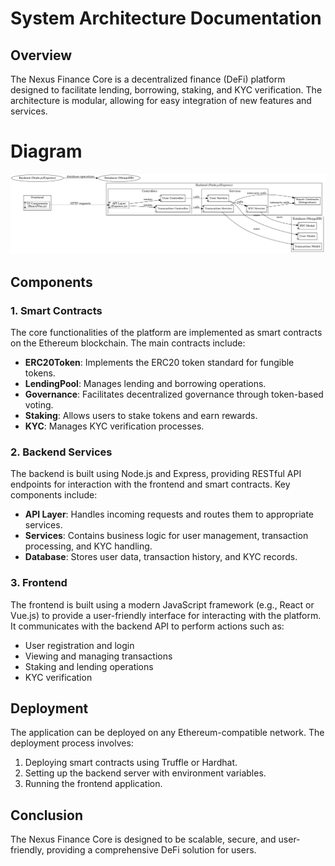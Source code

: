 # System Architecture Documentation

## Overview

The Nexus Finance Core is a decentralized finance (DeFi) platform designed to facilitate lending, borrowing, staking, and KYC verification. The architecture is modular, allowing for easy integration of new features and services.

# Diagram

![Nexus Finance Diagram](nexus-finance.jpeg) 

## Components

### 1. Smart Contracts

The core functionalities of the platform are implemented as smart contracts on the Ethereum blockchain. The main contracts include:

- **ERC20Token**: Implements the ERC20 token standard for fungible tokens.
- **LendingPool**: Manages lending and borrowing operations.
- **Governance**: Facilitates decentralized governance through token-based voting.
- **Staking**: Allows users to stake tokens and earn rewards.
- **KYC**: Manages KYC verification processes.

### 2. Backend Services

The backend is built using Node.js and Express, providing RESTful API endpoints for interaction with the frontend and smart contracts. Key components include:

- **API Layer**: Handles incoming requests and routes them to appropriate services.
- **Services**: Contains business logic for user management, transaction processing, and KYC handling.
- **Database**: Stores user data, transaction history, and KYC records.

### 3. Frontend

The frontend is built using a modern JavaScript framework (e.g., React or Vue.js) to provide a user-friendly interface for interacting with the platform. It communicates with the backend API to perform actions such as:

- User registration and login
- Viewing and managing transactions
- Staking and lending operations
- KYC verification

## Deployment

The application can be deployed on any Ethereum-compatible network. The deployment process involves:

1. Deploying smart contracts using Truffle or Hardhat.
2. Setting up the backend server with environment variables.
3. Running the frontend application.

## Conclusion

The Nexus Finance Core is designed to be scalable, secure, and user-friendly, providing a comprehensive DeFi solution for users.
